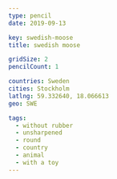 ```yaml
---
type: pencil
date: 2019-09-13

key: swedish-moose
title: swedish moose

gridSize: 2
pencilCount: 1

countries: Sweden
cities: Stockholm
latlng: 59.332640, 18.066613
geo: SWE

tags:
  - without rubber
  - unsharpened
  - round
  - country
  - animal
  - with a toy
---
```

